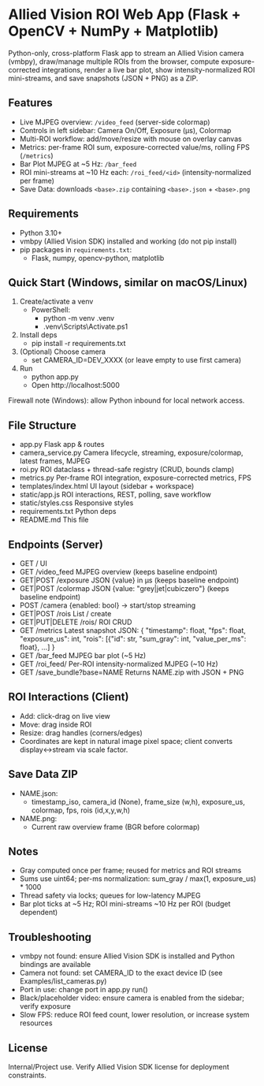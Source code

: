# Allied Vision ROI Web App (Flask + OpenCV + NumPy + Matplotlib)

Python-only, cross-platform Flask app to stream an Allied Vision camera (vmbpy), draw/manage multiple ROIs from the browser, compute exposure-corrected integrations, render a live bar plot, show intensity-normalized ROI mini-streams, and save snapshots (JSON + PNG) as a ZIP.

## Features
- Live MJPEG overview: `/video_feed` (server-side colormap)
- Controls in left sidebar: Camera On/Off, Exposure (µs), Colormap
- Multi-ROI workflow: add/move/resize with mouse on overlay canvas
- Metrics: per-frame ROI sum, exposure-corrected value/ms, rolling FPS (`/metrics`)
- Bar Plot MJPEG at ~5 Hz: `/bar_feed`
- ROI mini-streams at ~10 Hz each: `/roi_feed/<id>` (intensity-normalized per frame)
- Save Data: downloads `<base>.zip` containing `<base>.json` + `<base>.png`

## Requirements
- Python 3.10+
- vmbpy (Allied Vision SDK) installed and working (do not pip install)
- pip packages in `requirements.txt`:
  - Flask, numpy, opencv-python, matplotlib

## Quick Start (Windows, similar on macOS/Linux)
1) Create/activate a venv
   - PowerShell:
     - python -m venv .venv
     - .venv\Scripts\Activate.ps1
2) Install deps
   - pip install -r requirements.txt
3) (Optional) Choose camera
   - set CAMERA_ID=DEV_XXXX (or leave empty to use first camera)
4) Run
   - python app.py
   - Open http://localhost:5000

Firewall note (Windows): allow Python inbound for local network access.

## File Structure
- app.py                      Flask app & routes
- camera_service.py           Camera lifecycle, streaming, exposure/colormap, latest frames, MJPEG
- roi.py                      ROI dataclass + thread-safe registry (CRUD, bounds clamp)
- metrics.py                  Per-frame ROI integration, exposure-corrected metrics, FPS
- templates/index.html        UI layout (sidebar + workspace)
- static/app.js               ROI interactions, REST, polling, save workflow
- static/styles.css           Responsive styles
- requirements.txt            Python deps
- README.md                   This file

## Endpoints (Server)
- GET /                       UI
- GET /video_feed             MJPEG overview (keeps baseline endpoint)
- GET|POST /exposure          JSON {value} in µs (keeps baseline endpoint)
- GET|POST /colormap          JSON {value: "grey|jet|cubiczero"} (keeps baseline endpoint)
- POST /camera                {enabled: bool} → start/stop streaming
- GET|POST /rois              List / create
- GET|PUT|DELETE /rois/<id>   ROI CRUD
- GET /metrics                Latest snapshot JSON:
  {
    "timestamp": float,
    "fps": float,
    "exposure_us": int,
    "rois": [{"id": str, "sum_gray": int, "value_per_ms": float}, ...]
  }
- GET /bar_feed               MJPEG bar plot (~5 Hz)
- GET /roi_feed/<id>         Per-ROI intensity-normalized MJPEG (~10 Hz)
- GET /save_bundle?base=NAME  Returns NAME.zip with JSON + PNG

## ROI Interactions (Client)
- Add: click-drag on live view
- Move: drag inside ROI
- Resize: drag handles (corners/edges)
- Coordinates are kept in natural image pixel space; client converts display↔stream via scale factor.

## Save Data ZIP
- NAME.json:
  - timestamp_iso, camera_id (None), frame_size (w,h), exposure_us, colormap, fps, rois (id,x,y,w,h)
- NAME.png:
  - Current raw overview frame (BGR before colormap)

## Notes
- Gray computed once per frame; reused for metrics and ROI streams
- Sums use uint64; per-ms normalization: sum_gray / max(1, exposure_us) * 1000
- Thread safety via locks; queues for low-latency MJPEG
- Bar plot ticks at ~5 Hz; ROI mini-streams ~10 Hz per ROI (budget dependent)

## Troubleshooting
- vmbpy not found: ensure Allied Vision SDK is installed and Python bindings are available
- Camera not found: set CAMERA_ID to the exact device ID (see Examples/list_cameras.py)
- Port in use: change port in app.py run()
- Black/placeholder video: ensure camera is enabled from the sidebar; verify exposure
- Slow FPS: reduce ROI feed count, lower resolution, or increase system resources

## License
Internal/Project use. Verify Allied Vision SDK license for deployment constraints.
